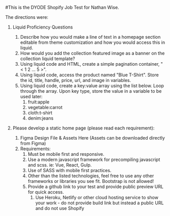 #This is the DYODE Shopify Job Test for Nathan Wise.

The directions were:

1. Liquid Proficiency Questions
    1. Describe how you would make a line of text in a homepage section editable from theme customization and how you would access this in liquid.
    2. How would you add the collection featured image as a banner on the collection liquid template?
    3. Using liquid code and HTML, create a simple pagination container, "< 1 2 ... 5 >".
    4. Using liquid code, access the product named "Blue T-Shirt". Store the id, title, handle, price, url, and image in variables.
    5. Using liquid code, create a key:value array using the list below. Loop through the array. Upon key type, store the value in a variable to be used later:
        1. fruit:apple
        2. vegetable:carrot
        3. cloth:t-shirt
        4. denim:jeans


2. Please develop a static home page (please read each requirement): 


    1. Figma Design File & Assets Here (Assets can be downloaded directly from Figma)
    2. Requirements:
        1. Must be mobile first and responsive.
        2. Use a modern javascript framework for precompiling javascript and scss. ie: Vue, React, Gulp. 
        3. Use of SASS with mobile first practices.
        4. Other than the listed technologies, feel free to use any other frameworks or libraries you see fit. Bootstrap is not allowed!
        5. Provide a github link to your test and provide public preview URL for quick access.
            1. Use Heroku, Netlify or other cloud hosting service to show your work - do not provide build link but instead a public URL and do not use Shopify 
